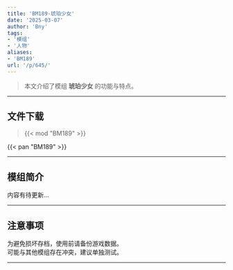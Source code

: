 ```yaml
---
title: 'BM189-琥珀少女'
date: '2025-03-07'
author: 'Bny'
tags:
- '模组'
- '人物'
aliases:
- 'BM189'
url: '/p/645/'
---
```


> 本文介绍了模组 **琥珀少女** 的功能与特点。

---

## 文件下载  

> {{< mod "BM189" >}}  

{{< pan "BM189" >}}  

---

## 模组简介

>  
内容有待更新...  

---

## 注意事项

>  
为避免损坏存档，使用前请备份游戏数据。  
可能与其他模组存在冲突，建议单独测试。  

---

